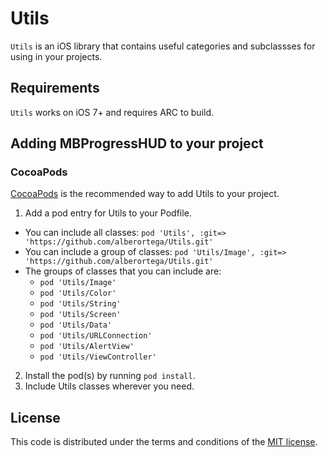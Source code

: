 # Utils

`Utils` is an iOS library that contains useful categories and subclassses for using in your projects.

## Requirements

`Utils` works on iOS 7+ and requires ARC to build.

## Adding MBProgressHUD to your project

### CocoaPods

[CocoaPods](http://cocoapods.org) is the recommended way to add Utils to your project.

1. Add a pod entry for Utils to your Podfile.
  * You can include all classes: `pod 'Utils', :git=> 'https://github.com/alberortega/Utils.git'`
  * You can include a group of classes: `pod 'Utils/Image', :git=> 'https://github.com/alberortega/Utils.git'`
  * The groups of classes that you can include are: 
    * `pod 'Utils/Image'`
    * `pod 'Utils/Color'`
    * `pod 'Utils/String'`
    * `pod 'Utils/Screen'`
    * `pod 'Utils/Data'`
    * `pod 'Utils/URLConnection'`
    * `pod 'Utils/AlertView'`
    * `pod 'Utils/ViewController'`

2. Install the pod(s) by running `pod install`.
3. Include Utils classes wherever you need.

## License

This code is distributed under the terms and conditions of the [MIT license](LICENSE).
